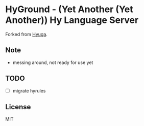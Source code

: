 HyGround - (Yet Another (Yet Another)) Hy Language Server
======================================

Forked from [Hyuga](https://github.com/sakuraiyuta/hyuga).

## Note
 - messing around, not ready for use yet
 
## TODO
 - [ ] migrate hyrules

## License

MIT
